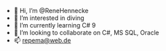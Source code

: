 - 👋 Hi, I’m @ReneHennecke
- 👀 I’m interested in diving
- 🌱 I’m currently learning C# 9
- 💞️ I’m looking to collaborate on C#, MS SQL, Oracle 
- 📫 repema@web.de

<!---
ReneHennecke/ReneHennecke is a ✨ special ✨ repository because its `README.md` (this file) appears on your GitHub profile.
You can click the Preview link to take a look at your changes.
--->
